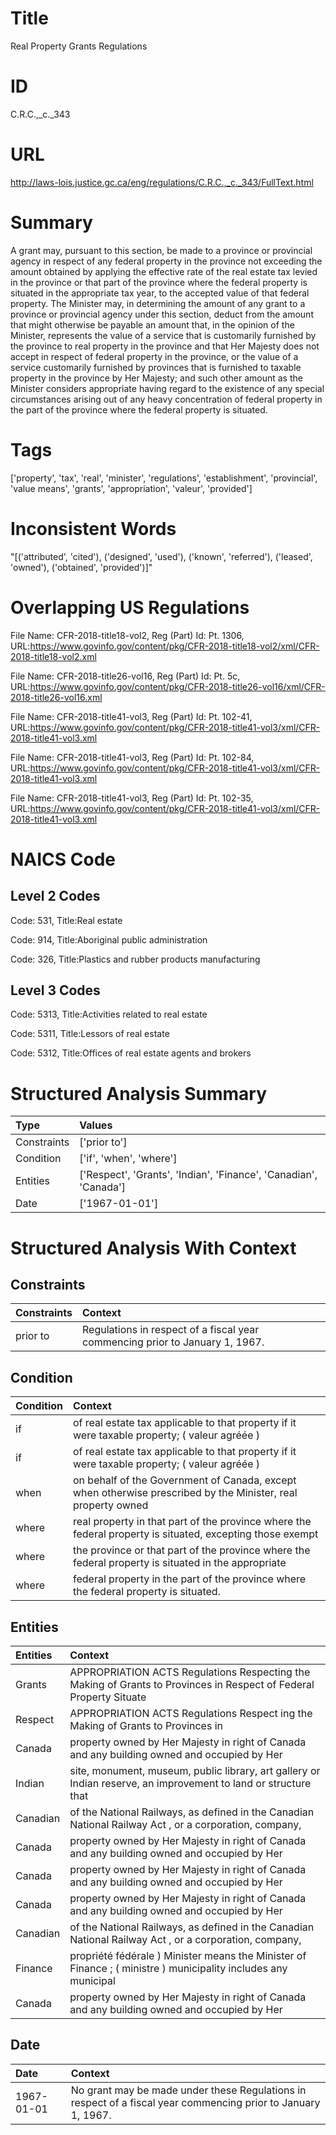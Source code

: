 # Title
Real Property Grants Regulations


# ID
C.R.C.,_c._343

# URL
http://laws-lois.justice.gc.ca/eng/regulations/C.R.C.,_c._343/FullText.html


# Summary
A grant may, pursuant to this section, be made to a province or provincial agency in respect of any federal property in the province not exceeding the amount obtained by applying the effective rate of the real estate tax levied in the province or that part of the province where the federal property is situated in the appropriate tax year, to the accepted value of that federal property.
The Minister may, in determining the amount of any grant to a province or provincial agency under this section, deduct from the amount that might otherwise be payable an amount that, in the opinion of the Minister, represents the value of a service that is customarily furnished by the province to real property in the province and that Her Majesty does not accept in respect of federal property in the province, or the value of a service customarily furnished by provinces that is furnished to taxable property in the province by Her Majesty; and such other amount as the Minister considers appropriate having regard to the existence of any special circumstances arising out of any heavy concentration of federal property in the part of the province where the federal property is situated.


# Tags
['property', 'tax', 'real', 'minister', 'regulations', 'establishment', 'provincial', 'value means', 'grants', 'appropriation', 'valeur', 'provided']


# Inconsistent Words
"[('attributed', 'cited'), ('designed', 'used'), ('known', 'referred'), ('leased', 'owned'), ('obtained', 'provided')]"


# Overlapping US Regulations
File Name: CFR-2018-title18-vol2, Reg (Part) Id: Pt. 1306, URL:https://www.govinfo.gov/content/pkg/CFR-2018-title18-vol2/xml/CFR-2018-title18-vol2.xml

File Name: CFR-2018-title26-vol16, Reg (Part) Id: Pt. 5c, URL:https://www.govinfo.gov/content/pkg/CFR-2018-title26-vol16/xml/CFR-2018-title26-vol16.xml

File Name: CFR-2018-title41-vol3, Reg (Part) Id: Pt. 102-41, URL:https://www.govinfo.gov/content/pkg/CFR-2018-title41-vol3/xml/CFR-2018-title41-vol3.xml

File Name: CFR-2018-title41-vol3, Reg (Part) Id: Pt. 102-84, URL:https://www.govinfo.gov/content/pkg/CFR-2018-title41-vol3/xml/CFR-2018-title41-vol3.xml

File Name: CFR-2018-title41-vol3, Reg (Part) Id: Pt. 102-35, URL:https://www.govinfo.gov/content/pkg/CFR-2018-title41-vol3/xml/CFR-2018-title41-vol3.xml




# NAICS Code
## Level 2 Codes
Code: 531, Title:Real estate

Code: 914, Title:Aboriginal public administration

Code: 326, Title:Plastics and rubber products manufacturing




## Level 3 Codes
Code: 5313, Title:Activities related to real estate

Code: 5311, Title:Lessors of real estate

Code: 5312, Title:Offices of real estate agents and brokers







# Structured Analysis Summary
| Type        | Values                                                           |
|:------------|:-----------------------------------------------------------------|
| Constraints | ['prior to']                                                     |
| Condition   | ['if', 'when', 'where']                                          |
| Entities    | ['Respect', 'Grants', 'Indian', 'Finance', 'Canadian', 'Canada'] |
| Date        | ['1967-01-01']                                                   |


# Structured Analysis With Context
 


## Constraints
| Constraints   | Context                                                                       |
|:--------------|:------------------------------------------------------------------------------|
| prior to      | Regulations in respect of a fiscal year commencing prior to  January 1, 1967. |


## Condition
| Condition   | Context                                                                                                      |
|:------------|:-------------------------------------------------------------------------------------------------------------|
| if          | of real estate tax applicable to that property if it were taxable property; ( valeur agréée )                |
| if          | of real estate tax applicable to that property if it were taxable property; ( valeur agréée )                |
| when        | on behalf of the Government of Canada, except when otherwise prescribed by the Minister, real property owned |
| where       | real property in that part of the province where the federal property is situated, excepting those exempt    |
| where       | the province or that part of the province where the federal property is situated in the appropriate          |
| where       | federal property in the part of the province where  the federal property is situated.                        |


## Entities
| Entities   | Context                                                                                                             |
|:-----------|:--------------------------------------------------------------------------------------------------------------------|
| Grants     | APPROPRIATION ACTS Regulations Respecting the Making of  Grants to Provinces in Respect of Federal Property Situate |
| Respect    | APPROPRIATION ACTS Regulations  Respect ing the Making of Grants to Provinces in                                    |
| Canada     | property owned by Her Majesty in right of Canada and any building owned and occupied by Her                         |
| Indian     | site, monument, museum, public library, art gallery or Indian reserve, an improvement to land or structure that     |
| Canadian   | of the National Railways, as defined in the Canadian National Railway Act , or a corporation, company,              |
| Canada     | property owned by Her Majesty in right of Canada and any building owned and occupied by Her                         |
| Canada     | property owned by Her Majesty in right of Canada and any building owned and occupied by Her                         |
| Canada     | property owned by Her Majesty in right of Canada and any building owned and occupied by Her                         |
| Canadian   | of the National Railways, as defined in the Canadian National Railway Act , or a corporation, company,              |
| Finance    | propriété fédérale ) Minister means the Minister of Finance ; ( ministre ) municipality includes any municipal      |
| Canada     | property owned by Her Majesty in right of Canada and any building owned and occupied by Her                         |


## Date
| Date       | Context                                                                                                       |
|:-----------|:--------------------------------------------------------------------------------------------------------------|
| 1967-01-01 | No grant may be made under these Regulations in respect of a fiscal year commencing prior to January 1, 1967. |


